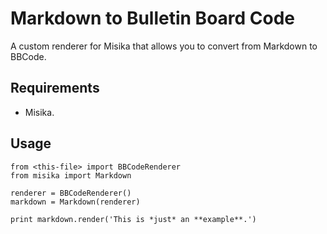 # Markdown to Bulletin Board Code

A custom renderer for Misika that allows you to convert from Markdown to BBCode.

## Requirements

* Misika.

## Usage

    from <this-file> import BBCodeRenderer
    from misika import Markdown

    renderer = BBCodeRenderer()
    markdown = Markdown(renderer)

    print markdown.render('This is *just* an **example**.')